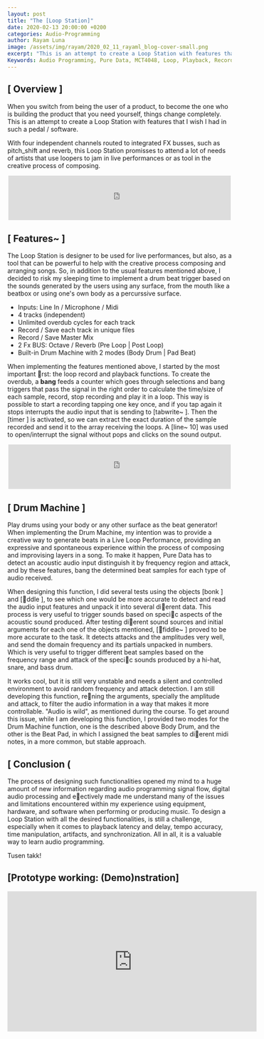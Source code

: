 ```yaml
---
layout: post
title: "The [Loop Station]"
date: 2020-02-13 20:00:00 +0200
categories: Audio-Programming
author: Rayam Luna
image: /assets/img/rayam/2020_02_11_rayaml_blog-cover-small.png
excerpt: "This is an attempt to create a Loop Station with features that I wish I had in such a pedal / software."
Keywords: Audio Programming, Pure Data, MCT4048, Loop, Playback, Record
--- 
```


## [ Overview ]

When you switch from being the user of a product, to become the one who is building the product that you need yourself, things change completely. This is an attempt to create a Loop Station with features that I wish I had in such a pedal / software.

With four independent channels routed to integrated FX busses, such as pitch_shift and reverb, this Loop Station promisses to attend a lot of needs of artists that use loopers to jam in live performances or as tool in the creative process of composing.

<p align="center">
  <iframe
     frameborder="0"
     width="500"
     height="100"
     src="https://drive.google.com/open?id=13TOEoqF124t6gX7ClXNhV0ImHAgt84Zj/preview">
  </iframe>
</p>

## [ Features~ ]

The Loop Station is designer to be used for live performances, but also, as a tool that can be powerful to help with the creative process composing and arranging songs. So, in addition to the usual features mentioned above, I decided to risk my sleeping time to implement a drum beat trigger based on the sounds generated by the users using any surface, from the mouth like a beatbox or using one's own body as a percurssive surface.

* Inputs: Line In / Microphone / Midi
* 4 tracks (independent)
* Unlimited overdub cycles for each track
* Record / Save each track in unique files
* Record / Save Master Mix
* 2 Fx BUS: Octave / Reverb (Pre Loop | Post Loop)
* Built-in Drum Machine with 2 modes (Body Drum | Pad Beat)

When implementing the features mentioned above, I started by the most important rst: the loop record and playback functions. To create the overdub, a **bang** feeds a counter which goes through selections and bang triggers that pass the signal in the right order to calculate the time/size of each sample, record, stop recording and play it in a loop. This way is possible to start a recording tapping one key once, and if you tap again it stops interrupts the audio input that is sending to [tabwrite~ ]. Then the [timer ] is activated, so we can extract the exact duration of the sample recorded and send it to the array receiving the loops. A [line~ 10] was used to open/interrupt the signal without pops and clicks on the sound output.

<p align="center">
  <iframe
     frameborder="0"
     width="500"
     height="100"
     src="https://drive.google.com/open?id=19n_reSwid3-V9peR7pZatlsHvK8i_ds1/preview">
  </iframe>
</p>

## [ Drum Machine ]

Play drums using your body or any other surface as the beat generator! When implementing the Drum Machine, my intention was to provide a creative way to generate beats in a Live Loop Performance, providing an expressive and spontaneous experience within the process of composing and improvising layers in a song. To make it happen, Pure Data has to detect an acoustic audio input distinguish it by frequency region and attack, and by these features, bang the determined beat samples for each type of audio received.

When designing this function, I did several tests using the objects [bonk ] and [ddle ], to see which one would be more accurate to detect and read the audio input features and unpack it into several dierent data. This process is very useful to trigger sounds based on specic aspects of the acoustic sound produced. After testing dierent sound sources and initial arguments for each one of the objects mentioned, [fiddle~ ] proved to be more accurate to the task. It detects attacks and the amplitudes very well, and send the domain frequency and its partials unpacked in numbers. Which is very useful to trigger different beat samples based on the frequency range and attack of the specic sounds produced by a hi-hat, snare, and bass drum. 

It works cool, but it is still very unstable and needs a silent and controlled environment to avoid random frequency and attack detection. I am still developing this function, rening the arguments, specially the amplitude and attack, to filter the audio information in a way that makes it more controllable. "Audio is wild", as mentioned during the course. To get around this issue, while I am developing this function, I provided two modes for the Drum Machine function, one is the described above Body Drum, and the other is the Beat Pad, in which I assigned the beat samples to dierent midi notes, in a more common, but stable approach.

## [ Conclusion (

The process of designing such functionalities opened my mind to a huge amount of new information regarding audio programming signal flow, digital audio processing and eectively made me understand many of the issues and limitations encountered within my experience using equipment, hardware, and software when performing or producing music. To design a Loop Station with all the desired functionalities, is still a challenge, especially when it comes to playback latency and delay, tempo accuracy, time manipulation, artifacts, and synchronization. All in all, it is a valuable way to learn audio programming.

Tusen takk!

## [Prototype working: (Demo)nstration]

<p align="center">
<iframe width="560" height="315" src="https://www.youtube.com/embed/95EbyaaJifg" frameborder="0" allow="accelerometer; autoplay; encrypted-media; gyroscope; picture-in-picture" allowfullscreen>
</iframe>
</p>
